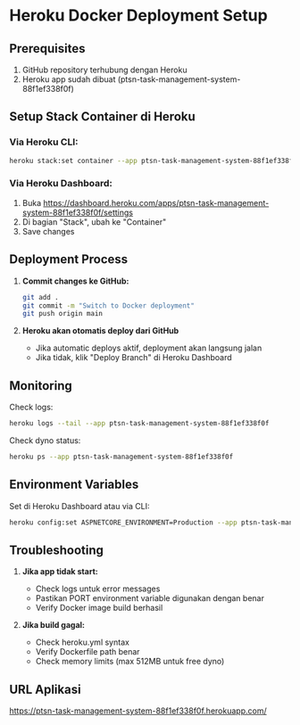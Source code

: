 # Heroku Docker Deployment Setup

## Prerequisites
1. GitHub repository terhubung dengan Heroku
2. Heroku app sudah dibuat (ptsn-task-management-system-88f1ef338f0f)

## Setup Stack Container di Heroku

### Via Heroku CLI:
```bash
heroku stack:set container --app ptsn-task-management-system-88f1ef338f0f
```

### Via Heroku Dashboard:
1. Buka https://dashboard.heroku.com/apps/ptsn-task-management-system-88f1ef338f0f/settings
2. Di bagian "Stack", ubah ke "Container"
3. Save changes

## Deployment Process

1. **Commit changes ke GitHub:**
   ```bash
   git add .
   git commit -m "Switch to Docker deployment"
   git push origin main
   ```

2. **Heroku akan otomatis deploy dari GitHub**
   - Jika automatic deploys aktif, deployment akan langsung jalan
   - Jika tidak, klik "Deploy Branch" di Heroku Dashboard

## Monitoring

Check logs:
```bash
heroku logs --tail --app ptsn-task-management-system-88f1ef338f0f
```

Check dyno status:
```bash
heroku ps --app ptsn-task-management-system-88f1ef338f0f
```

## Environment Variables

Set di Heroku Dashboard atau via CLI:
```bash
heroku config:set ASPNETCORE_ENVIRONMENT=Production --app ptsn-task-management-system-88f1ef338f0f
```

## Troubleshooting

1. **Jika app tidak start:**
   - Check logs untuk error messages
   - Pastikan PORT environment variable digunakan dengan benar
   - Verify Docker image build berhasil

2. **Jika build gagal:**
   - Check heroku.yml syntax
   - Verify Dockerfile path benar
   - Check memory limits (max 512MB untuk free dyno)

## URL Aplikasi
https://ptsn-task-management-system-88f1ef338f0f.herokuapp.com/

